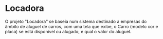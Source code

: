 # Locadora

O projeto "Locadora" se baseia num sistema destinado a empresas do âmbito de aluguel de carros,
com uma tela que exibe, o Carro (modelo cor e placa) se está disponível ou alugado, e qual o
valor do aluguel.
